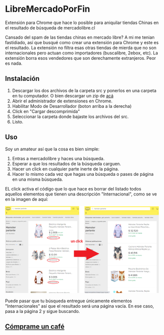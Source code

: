 # LibreMercadoPorFin
Extensión para Chrome que hace lo posible para aniquilar tiendas Chinas en el resultado de búsqueda de mercadolibre.cl

Cansado del spam de las tiendas chinas en mercado libre? A mi me tenian fastidiado, así que busqué como crear una extensión para Chrome y este es el resultado.
La extensión no filtra esas otras tiendas de mierda que no son internacionales pero actuan como importadores (buscalibre, 2ebox, etc). La extensión borra esos vendedores que son derechamente extranjeros. Peor es nada.

## Instalación
1. Descargar los dos archivos de la carpeta src y ponerlos en una carpeta en tu computador. O bien descargar un zip de [acá](https://raw.githubusercontent.com/ivanMSC/LibreMercadoPorFin/main/LibreMercadoPorFin.zip)
2. Abrir el administrador de extensiones en Chrome. 
3. Habilitar Modo de Desarrollador (boton arriba a la derecha)
4. Click en "Cargar descomprimida"
5. Seleccionar la carpeta donde bajaste los archivos del src.
6. Listo.

## Uso
Soy un amateur así que la cosa es bien simple:
1. Entras a mercadolibre y haces una búsqueda.
2. Esperar a que los resultados de la búsqueda carguen.
3. Hacer un click en cualquier parte inerte de la página.
4. Hacer lo mismo cada vez que hagas una búsqueda o pases de página en una misma búsqueda.

EL click activa el código que lo que hace es borrar del listado todos aquellos elementos que tienen una descripción "Internacional", como se ve en la imagen de aquí:

![Ejemplo](https://raw.githubusercontent.com/ivanMSC/LibreMercadoPorFin/main/Ejemplo.png)

Puede pasar que tu búsqueda entregue únicamente elementos "Internacionales" así que el resultado será una página vacía. En ese caso, pasa a la página 2 y sigue buscando.

## [Cómprame un café](https://linktr.ee/ivanMSC)

